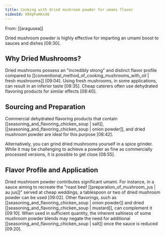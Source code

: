 ```yaml
---
title: Cooking with dried mushroom powder for umami flavor
videoId: X0XpFwKKxXQ
---
```


From: [[aragusea]] <br/> 

Dried mushroom powder is highly effective for imparting an umami boost to sauces and dishes <a class="yt-timestamp" data-t="00:08:30">[08:30]</a>.

## Why Dried Mushrooms?

Dried mushrooms possess an "incredibly strong" and distinct flavor profile compared to [[conventional_method_of_cooking_mushrooms_with_oil | fresh mushrooms]] <a class="yt-timestamp" data-t="00:09:04">[09:04]</a>. Using fresh mushrooms, in some applications, can result in an inferior taste <a class="yt-timestamp" data-t="00:08:35">[08:35]</a>. Cheap caterers often use dehydrated flavoring products for similar effects <a class="yt-timestamp" data-t="00:08:40">[08:40]</a>.

## Sourcing and Preparation

Commercial dehydrated flavoring products that contain [[seasoning_and_flavoring_chicken_soup | salt]], [[seasoning_and_flavoring_chicken_soup | onion powder]], and dried mushroom powder are ideal for this purpose <a class="yt-timestamp" data-t="00:08:42">[08:42]</a>.

Alternatively, you can grind dried mushrooms yourself in a spice grinder. While it may be challenging to achieve a powder as fine as commercially processed versions, it is possible to get close <a class="yt-timestamp" data-t="00:08:55">[08:55]</a>.

## Flavor Profile and Application

Dried mushroom powder contributes significant umami. For instance, in a sauce aiming to recreate the "roast beef [[preparation_of_mushroom_jus | au jus]]" served at cheap weddings, a tablespoon or two of dried mushroom powder can be used <a class="yt-timestamp" data-t="00:09:02">[09:02]</a>. Other flavorings, such as [[seasoning_and_flavoring_chicken_soup | onion powder]] and dried [[seasoning_and_flavoring_chicken_soup | mustard]], can complement it <a class="yt-timestamp" data-t="00:09:10">[09:10]</a>. When used in sufficient quantity, the inherent saltiness of some mushroom powder blends may negate the need for additional [[seasoning_and_flavoring_chicken_soup | salt]] once the sauce is reduced <a class="yt-timestamp" data-t="00:09:20">[09:20]</a>.